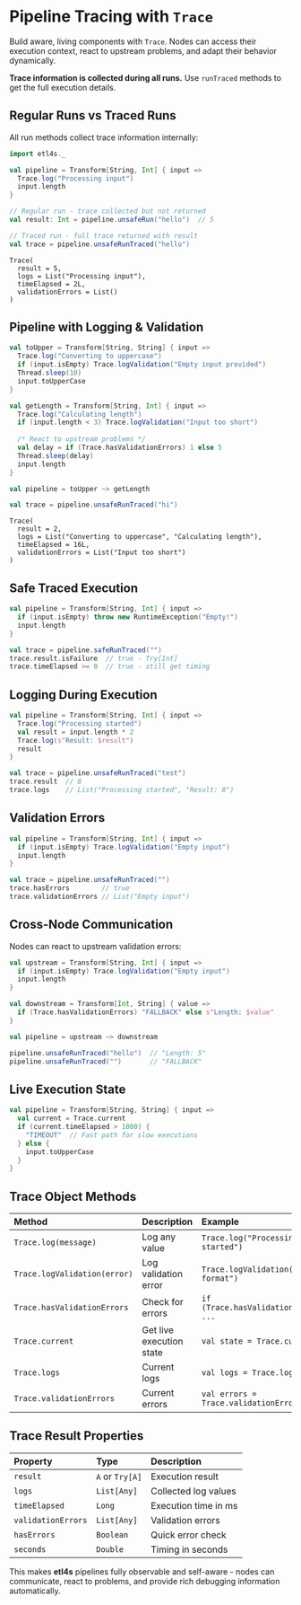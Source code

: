 # Pipeline Tracing with `Trace`

Build aware, living components with `Trace`. Nodes can access their execution context, react to upstream problems, and adapt their behavior dynamically.

**Trace information is collected during all runs.** Use `runTraced` methods to get the full execution details.

## Regular Runs vs Traced Runs

All run methods collect trace information internally:

```scala
import etl4s._

val pipeline = Transform[String, Int] { input =>
  Trace.log("Processing input")
  input.length
}

// Regular run - trace collected but not returned
val result: Int = pipeline.unsafeRun("hello")  // 5

// Traced run - full trace returned with result
val trace = pipeline.unsafeRunTraced("hello")
```

```
Trace(
  result = 5,
  logs = List("Processing input"),
  timeElapsed = 2L,
  validationErrors = List()
)
```

## Pipeline with Logging & Validation

```scala
val toUpper = Transform[String, String] { input =>
  Trace.log("Converting to uppercase")
  if (input.isEmpty) Trace.logValidation("Empty input provided")
  Thread.sleep(10)
  input.toUpperCase
}

val getLength = Transform[String, Int] { input =>
  Trace.log("Calculating length")
  if (input.length < 3) Trace.logValidation("Input too short")
  
  /* React to upstream problems */
  val delay = if (Trace.hasValidationErrors) 1 else 5
  Thread.sleep(delay)
  input.length
}

val pipeline = toUpper ~> getLength

val trace = pipeline.unsafeRunTraced("hi")
```

```
Trace(
  result = 2,
  logs = List("Converting to uppercase", "Calculating length"),
  timeElapsed = 16L,
  validationErrors = List("Input too short")
)
```

## Safe Traced Execution

```scala
val pipeline = Transform[String, Int] { input =>
  if (input.isEmpty) throw new RuntimeException("Empty!")
  input.length
}

val trace = pipeline.safeRunTraced("")
trace.result.isFailure  // true - Try[Int] 
trace.timeElapsed >= 0  // true - still get timing
```

## Logging During Execution

```scala
val pipeline = Transform[String, Int] { input =>
  Trace.log("Processing started")
  val result = input.length * 2
  Trace.log(s"Result: $result")
  result
}

val trace = pipeline.unsafeRunTraced("test")
trace.result  // 8
trace.logs    // List("Processing started", "Result: 8")
```

## Validation Errors

```scala
val pipeline = Transform[String, Int] { input =>
  if (input.isEmpty) Trace.logValidation("Empty input")
  input.length
}

val trace = pipeline.unsafeRunTraced("")
trace.hasErrors        // true
trace.validationErrors // List("Empty input")
```

## Cross-Node Communication

Nodes can react to upstream validation errors:

```scala
val upstream = Transform[String, Int] { input =>
  if (input.isEmpty) Trace.logValidation("Empty input")
  input.length
}

val downstream = Transform[Int, String] { value =>
  if (Trace.hasValidationErrors) "FALLBACK" else s"Length: $value"
}

val pipeline = upstream ~> downstream

pipeline.unsafeRunTraced("hello")  // "Length: 5"
pipeline.unsafeRunTraced("")       // "FALLBACK"
```

## Live Execution State

```scala
val pipeline = Transform[String, String] { input =>
  val current = Trace.current
  if (current.timeElapsed > 1000) {
    "TIMEOUT"  // Fast path for slow executions
  } else {
    input.toUpperCase
  }
}
```

## Trace Object Methods

| Method | Description | Example |
|:-------|:------------|:--------|
| `Trace.log(message)` | Log any value | `Trace.log("Processing started")` |
| `Trace.logValidation(error)` | Log validation error | `Trace.logValidation("Invalid format")` |  
| `Trace.hasValidationErrors` | Check for errors | `if (Trace.hasValidationErrors) ...` |
| `Trace.current` | Get live execution state | `val state = Trace.current` |
| `Trace.logs` | Current logs | `val logs = Trace.logs` |
| `Trace.validationErrors` | Current errors | `val errors = Trace.validationErrors` |

## Trace Result Properties

| Property | Type | Description |
|:---------|:-----|:------------|
| `result` | `A` or `Try[A]` | Execution result |
| `logs` | `List[Any]` | Collected log values |
| `timeElapsed` | `Long` | Execution time in ms |
| `validationErrors` | `List[Any]` | Validation errors |
| `hasErrors` | `Boolean` | Quick error check |
| `seconds` | `Double` | Timing in seconds |

This makes **etl4s** pipelines fully observable and self-aware - nodes can communicate, react to problems, and provide rich debugging information automatically.
